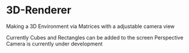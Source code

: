 # 3D-Renderer
Making a 3D Environment via Matrices with a adjustable camera view

Currently Cubes and Rectangles can be added to the screen
Perspective Camera is currently under development
